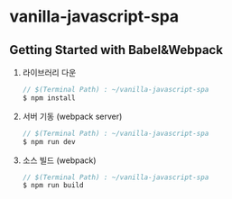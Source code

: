 # vanilla-javascript-spa
## Getting Started with Babel&Webpack
1. 라이브러리 다운
    ```javascript
    // $(Terminal Path) : ~/vanilla-javascript-spa
    $ npm install
1. 서버 기동 (webpack server)
    ```javascript
    // $(Terminal Path) : ~/vanilla-javascript-spa
    $ npm run dev 
1. 소스 빌드 (webpack)
    ```javascript
    // $(Terminal Path) : ~/vanilla-javascript-spa
    $ npm run build